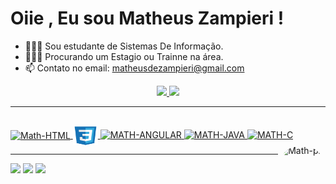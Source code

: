 <h1> Oiie , Eu sou Matheus Zampieri ! </h1> 

- 👨🏼‍🎓 Sou estudante de Sistemas De Informação.
- 👨🏼‍💻 Procurando um Estagio ou Trainne na área.
- 📫 Contato no email: matheusdezampieri@gmail.com

<div align="center">
  <a href="https://github.com/Ohmathh">
  <img height="180em" src="https://github-readme-stats.vercel.app/api?username=Ohmathh&show_icons=true&theme=dracula&include_all_commits=true&count_private=true"/>
  <img height="180em" src="https://github-readme-stats.vercel.app/api/top-langs/?username=Ohmathh&layout=compact&langs_count=7&theme=dracula"/>
</div> 
  
                                          
  ---------------------------------------------------------------------------------------------------------------------------------------------------------------------
  
 <div style="display: inline_block"><br>
   
  <img align="center" alt="Math-HTML" height="30" width="40" src="https://cdn.jsdelivr.net/gh/devicons/devicon/icons/html5/html5-original.svg"> 
  <img align="center" alt="Math-CSS" height="30" width="40" src="https://raw.githubusercontent.com/devicons/devicon/master/icons/css3/css3-original.svg">
  <img alingn "center" alt="MATH-ANGULAR" height="30" width="40" src="https://cdn.jsdelivr.net/gh/devicons/devicon/icons/angularjs/angularjs-original.svg" >
  <img alingn "center" alt="MATH-JAVA" height="30" width="40" src="https://cdn.jsdelivr.net/gh/devicons/devicon/icons/java/java-original.svg">
  <img alingn "center" alt="MATH-C" height="30" width="40" src="https://cdn.jsdelivr.net/gh/devicons/devicon/icons/c/c-original.svg" />
  <img align="right" alt="Math-pic" height="150" style="border-radius:50px;" src="https://i.pinimg.com/564x/a6/c6/71/a6c671ab8318dd28ce50136e3a0449ec.jpg">
   
   
</div>
  
  ---------------------------------------------------------------------------------------------------------------------------------------------------------------------
  
 <div> 
  <a href="https://instagram.com/rafaballerini" target="_blank"><img src="https://img.shields.io/badge/-Instagram-%23E4405F?style=for-the-badge&logo=instagram&logoColor=white" target="_blank"></a>
 <a href="https://discord.com/channels/@me" target="_blank"><img src="https://img.shields.io/badge/Discord-7289DA?style=for-the-badge&logo=discord&logoColor=white" target="_blank"></a> 
  <a href="https://www.linkedin.com/in/matheus-souza-67981b218/" target="_blank"><img src="https://img.shields.io/badge/-LinkedIn-%230077B5?style=for-the-badge&logo=linkedin&logoColor=white" target="_blank"></a> 
  </div>
